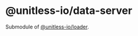 # @unitless-io/data-server

Submodule of [@unitless-io/loader](https://www.npmjs.com/package/@unitless-io/loader).

